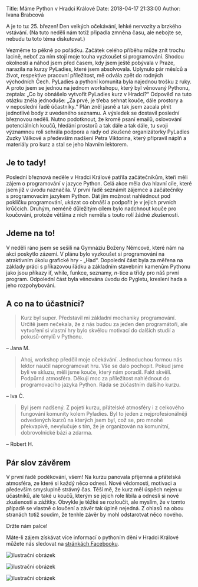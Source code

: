 Title:  Máme Python v Hradci Králové
Date: 2018-04-17 21:33:00
Author: Ivana Brabcová

A je to tu: 25. březen! Den velkých očekávání, lehké nervozity a brzkého vstávání. (Na tuto neděli nám totiž připadla zmněna času, ale nebojte se, nebudu tu toto téma diskutovat.)

Vezměme to pěkně po pořádku. Začátek celého příběhu může znít trochu lacině, neboť za ním stojí moje touha vyzkoušet si programování. Shodou okolností a náhod jsem před časem, kdy jsem ještě pobývala v Praze, narazila na kurzy PyLadies, které jsem absolvovala. Uplynulo pár měsíců a život, respektive pracovní příležitost, mě odvála zpět do rodných východních Čech.
PyLadies a pythoní komunita byla najednou trošku z ruky.
A proto jsem se jednou na jednom workshopu, který byl věnovaný Pythonu, zeptala: „Co by obnášelo vytvořit PyLadies kurz v Hradci?“ Odpověď na tuto otázku zněla jednoduše: „Za prvé, je třeba sehnat kouče, dále prostory a v neposlední řadě účastníky.“ Plán zněl jasně a tak jsem zacala plnit jednotlivé body z uvedeného seznamu.
A výsledek se dostavil poslední březnovou neděli.
Nutno podotknout, že kromě psaní emailů, oslovování potenciálních koučů, hledání prostorů a tak dále a tak dále, tu svoji významnou roli sehrála podpora a rady od zkušené organizátorky PyLadies Zuzky Válkové a především nadšení Petra Viktorina, který připravil náplň a materiály pro kurz a stal se jeho hlavním lektorem.

Je to tady!
-----------

Poslední březnová neděle v Hradci Králové patřila začátečníkům, kteří měli zájem o programování v jazyce Python. Celá akce měla dva hlavní cíle, které jsem již v úvodu naznačila.
V první řadě seznámit zájemce a začátečníky s programovacím jazykem Python. Dát jim možnost nahlédnout pod pokličku programování, ukázat co obnáší a podpořit je v jejich prvních krůčcích.
Druhým, neméně důležitým cílem bylo nadchnout kouče pro koučování, protože většina z nich neměla s touto rolí žádné zkušenosti.

Jdeme na to!
------------

V neděli ráno jsem se sešili na Gymnáziu Boženy Němcové, které nám na akci poskytlo zázemí. V plánu bylo vyzkoušet si programování na atraktivním úkolu grafické hry - „Had“.
Dopolední část byla za měřena na základy práci s příkazovou řádku a základním stavebním kamenům Pythonu jako jsou příkazy if, while, funkce, seznamy, <var>n</var>-tice a třídy pro náš první program.
Odpolední část byla věnována úvodu do Pygletu, kreslení hada a jeho rozpohybování.

A co na to účastníci?
---------------------

> Kurz byl super. Představil mi základní mechaniky programování. Určitě jsem nečekala, že z nás budou za jeden den programátoři, ale vytvoření si vlastní hry bylo skvělou motivací do dalších studií a pokusů-omylů v Pythonu.

– Jana M.

> Ahoj, workshop předčil moje očekávání. Jednoduchou formou nás lektor naučil naprogramovat hru. Vše se dalo pochopit. Pokud jsme byli ve skluzu, měli jsme kouče, který nám poradil. Fakt skvělí. Podpůrná atmosféra. Děkuji moc za příležitost nahlédnout do programovacího jazyka Python. Ráda se zúčastním dalšího kurzu.

– Iva Č.

> Byl jsem nadšený. Z pojetí kurzu, přátelské atmosféry i z celkového fungování komunity kolem Pyladies. Byl to jeden z nejprofesionálněji odvedených kurzů na kterých jsem byl, což se, pro mnohé překvapivě, nevylučuje s tím, že je organizován na komunitní, dobrovolnické bázi a zdarma.

– Robert H.


Pár slov závěrem
----------------

V první řadě poděkování, všem! Na kurzu panovala příjemná a přátelská atmosféra, ze které si každý něco odnesl. Nové vědomosti, motivaci a především smysluplně strávný čas.
Těší mě, že kurz měl úspěch nejen u účastníků, ale také u koučů, kterým se jejich role líbila a odnesli si nové zkušenosti a zážitky. Obvykle je těžké se rozloučit, ale myslím, že v tomto případě se vlastně o loučení a závěr tak úplně nejedná. Z ohlasů na obou stranách totiž soudím, že tenhle závěr by mohl odstarotvat něco nového.

Držte nám palce!

Máte-li zájem získávat více informací o pythoním dění v Hradci Králové můžete nás sledovat na [stránkách Facebooku](https://www.facebook.com/groups/pythonhradeckralove/).

![ilustrační obrázek]({filename}/images/imgl9364.jpg)

![ilustrační obrázek]({filename}/images/imgl9395.jpg)

![ilustrační obrázek]({filename}/images/imgl9403.jpg)
